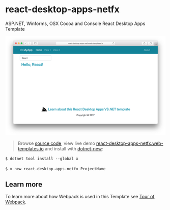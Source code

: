# react-desktop-apps-netfx

ASP.NET, Winforms, OSX Cocoa and Console React Desktop Apps Template

[![](https://raw.githubusercontent.com/ServiceStack/Assets/master/csharp-templates/react-desktop-apps-netfx.png)](http://react-desktop-apps-netfx.web-templates.io/)

> Browse [source code](https://github.com/NetFrameworkTemplates/react-desktop-apps-netfx), view live demo [react-desktop-apps-netfx.web-templates.io](http://react-desktop-apps-netfx.web-templates.io) and install with [dotnet-new](http://docs.servicestack.net/dotnet-new):

    $ dotnet tool install --global x

    $ x new react-desktop-apps-netfx ProjectName

## Learn more

To learn more about how Webpack is used in this Template see [Tour of Webpack](https://docs.servicestack.net/tour-of-webpack).